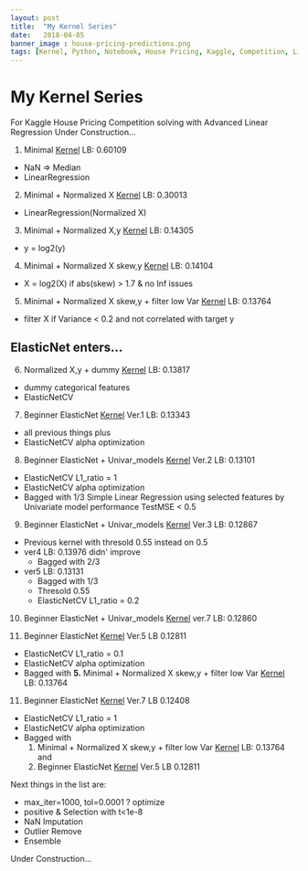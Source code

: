 ```yaml
---
layout: post
title:  "My Kernel Series"
date:   2018-04-05
banner_image : house-pricing-predictions.png
tags: [Kernel, Python, Notebook, House Pricing, Kaggle, Competition, Linear Regression]
---
```


# My Kernel Series
For Kaggle House Pricing Competition solving with Advanced Linear Regression
Under Construction...

1. Minimal [Kernel](https://www.kaggle.com/mineshjethva/let-s-do-the-minimal) LB: 0.60109
  * NaN =&gt; Median
  * LinearRegression

2. Minimal + Normalized X [Kernel](https://www.kaggle.com/mineshjethva/the-minimal-normalize-x) LB: 0.30013
  * LinearRegression(Normalized X)

3. Minimal + Normalized X,y [Kernel](https://www.kaggle.com/mineshjethva/the-minimal-normalize-x-y) LB: 0.14305
  * y = log2(y)

4. Minimal + Normalized X skew,y [Kernel](https://www.kaggle.com/mineshjethva/the-minimal-normalize-x-skew-y) LB: 0.14104
  * X = log2(X) if abs(skew) &gt; 1.7 &amp; no Inf issues

5. Minimal + Normalized X skew,y + filter low Var [Kernel](https://www.kaggle.com/mineshjethva/the-minimal-normalize-x-skew-y-exploratory) LB: 0.13764
  * filter X if Variance &lt; 0.2 and not correlated with target y

## ElasticNet enters...

6. Normalized X,y + dummy [Kernel](https://www.kaggle.com/mineshjethva/the-minimal-normalize-x-skew-y-categoricals) LB: 0.13817
  * dummy categorical features
  * ElasticNetCV

7.  Beginner ElasticNet [Kernel](https://www.kaggle.com/mineshjethva/beginner-elasticnet) Ver.1 LB: 0.13343
 * all previous things plus  
 * ElasticNetCV alpha optimization

8. Beginner ElasticNet + Univar_models [Kernel](https://www.kaggle.com/mineshjethva/beginner-elasticnet-univar-models) Ver.2 LB: 0.13101
 * ElasticNetCV L1_ratio = 1
 * ElasticNetCV alpha optimization
 * Bagged with 1/3 Simple Linear Regression using selected features by Univariate model performance TestMSE &lt; 0.5

9. Beginner ElasticNet + Univar_models [Kernel](https://www.kaggle.com/mineshjethva/beginner-elasticnet-univar-models) Ver.3 LB: 0.12867
 * Previous kernel with thresold 0.55 instead on 0.5
 * ver4 LB: 0.13976 didn' improve
     * Bagged with 2/3
 * ver5 LB: 0.13131
     * Bagged with 1/3
     * Thresold 0.55
     * ElasticNetCV L1_ratio = 0.2
10. Beginner ElasticNet + Univar_models [Kernel](https://www.kaggle.com/mineshjethva/beginner-elasticnet-univar-models) ver.7 LB: 0.12860


10. Beginner ElasticNet [Kernel](https://www.kaggle.com/mineshjethva/beginner-elasticnet) Ver.5 LB 0.12811
 * ElasticNetCV L1_ratio = 0.1
 * ElasticNetCV alpha optimization
 * Bagged with **5.** Minimal + Normalized X skew,y + filter low Var [Kernel](https://www.kaggle.com/mineshjethva/the-minimal-normalize-x-skew-y-exploratory) LB: 0.13764

11. Beginner ElasticNet [Kernel](https://www.kaggle.com/mineshjethva/beginner-elasticnet) Ver.7 LB 0.12408
 * ElasticNetCV L1_ratio = 1
 * ElasticNetCV alpha optimization
 * Bagged with
    1. Minimal + Normalized X skew,y + filter low Var [Kernel](https://www.kaggle.com/mineshjethva/the-minimal-normalize-x-skew-y-exploratory) LB: 0.13764
and
    2. Beginner ElasticNet [Kernel](https://www.kaggle.com/mineshjethva/beginner-elasticnet) Ver.5 LB 0.12811




Next things in the list are:

 * max_iter=1000, tol=0.0001 ? optimize
 * positive &amp; Selection with t&lt;1e-8
 * NaN Imputation
 * Outlier Remove
 * Ensemble

Under Construction...
